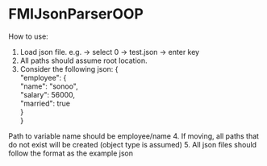 # FMIJsonParserOOP
How to use:
1. Load json file. e.g. -> select 0 -> test.json -> enter key
2. All paths should assume root location.
3. Consider the following json: 
{  
    "employee": {  
        "name":       "sonoo",   
        "salary":      56000,   
        "married":    true  
    }  
}  

Path to variable name should be employee/name
4. If moving, all paths that do not exist will be created (object type is assumed)
5. All json files should follow the format as the example json
